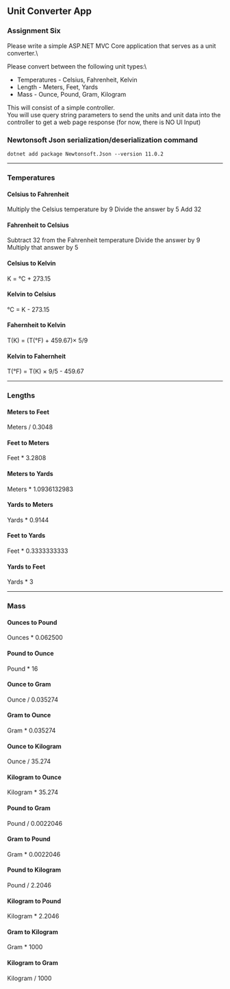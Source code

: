 ## Unit Converter App

### Assignment Six

Please write a simple ASP.NET MVC Core application that serves as a unit converter.\

Please convert between the following unit types:\

* Temperatures - Celsius, Fahrenheit, Kelvin
* Length - Meters, Feet, Yards
* Mass - Ounce, Pound, Gram, Kilogram

This will consist of a simple controller.\
You will use query string parameters to send the units and unit data into the controller to get a web page response (for now, there is NO UI Input)

### Newtonsoft Json serialization/deserialization command

` dotnet add package Newtonsoft.Json --version 11.0.2 `

-------------------------
### Temperatures

#### Celsius to Fahrenheit

Multiply the Celsius temperature by 9 Divide the answer by 5 Add 32

#### Fahrenheit to Celsius

Subtract 32 from the Fahrenheit temperature Divide the answer by 9 Multiply that answer by 5

#### Celsius to Kelvin

K = °C + 273.15

#### Kelvin to Celsius

°C = K - 273.15

#### Fahernheit to Kelvin

T(K) = (T(°F) + 459.67)× 5/9

#### Kelvin to Fahernheit

T(°F) = T(K) × 9/5 - 459.67


-----------------------
### Lengths

#### Meters to Feet

Meters / 0.3048

#### Feet to Meters

Feet * 3.2808

#### Meters to Yards

Meters * 1.0936132983

#### Yards to Meters

Yards * 0.9144

#### Feet to Yards

Feet * 0.3333333333

#### Yards to Feet

Yards * 3

------------------
### Mass   

#### Ounces to Pound

Ounces * 0.062500

#### Pound to Ounce 

Pound * 16

#### Ounce to Gram

Ounce / 0.035274

#### Gram to Ounce

Gram * 0.035274

#### Ounce to Kilogram

Ounce / 35.274

#### Kilogram to Ounce

Kilogram * 35.274

#### Pound to Gram

Pound / 0.0022046

#### Gram to Pound

Gram * 0.0022046

#### Pound to Kilogram

Pound / 2.2046

#### Kilogram to Pound

Kilogram * 2.2046

#### Gram to Kilogram

Gram * 1000

#### Kilogram to Gram

Kilogram / 1000

